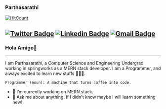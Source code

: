 ### Parthasarathi

[![HitCount](http://hits.dwyl.com/codesof-partha/codesof-partha.svg)](http://hits.dwyl.com/codesof-partha/codesof-partha)

[![Twitter Badge](https://img.shields.io/badge/-@rvparthasarathi-1ca0f1?style=flat-square&labelColor=1ca0f1&logo=twitter&logoColor=white&link=https://twitter.com/rvparthasarathi)](https://twitter.com/rvparthasarathi) [![Linkedin Badge](https://img.shields.io/badge/-iampartha-blue?style=flat-square&logo=Linkedin&logoColor=white&link=https://www.linkedin.com/in/iampartha/)](https://www.linkedin.com/in/iampartha/) 
[![Gmail Badge](https://img.shields.io/badge/-rvparthasarathi@gmail.com-c14438?style=flat-square&logo=Gmail&logoColor=white&link=mailto:rvparthasarathi@gmail.com)](mailto:rvparthasarathi@gmail.com)
---
### Hola Amigo👋
---
I am Parthasarathi, a Computer Science and Engineering Undergrad working in springworks as a MERN stack developer. I am a Programmer, and always excited to learn new stuffs 👨🏻‍🎓. 

```
Programmer (noun): A machine that turns coffee into code.
```

- 🔭 I’m currently working on MERN stack.
- 💬 Ask me about anything. If I didn't know maybe I will learn something new!
